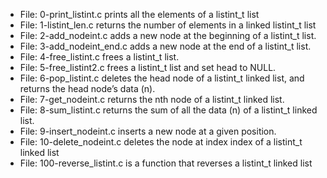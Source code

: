 * File: 0-print_listint.c prints all the elements of a listint_t list
* File: 1-listint_len.c returns the number of elements in a linked listint_t list
* File: 2-add_nodeint.c adds a new node at the beginning of a listint_t list.
* File: 3-add_nodeint_end.c adds a new node at the end of a listint_t list.
* File: 4-free_listint.c frees a listint_t list.
* File: 5-free_listint2.c frees a listint_t list and set head to NULL.
* File: 6-pop_listint.c deletes the head node of a listint_t linked list, and returns the head node’s data (n).
* File: 7-get_nodeint.c returns the nth node of a listint_t linked list.
* File: 8-sum_listint.c  returns the sum of all the data (n) of a listint_t linked list.
* File: 9-insert_nodeint.c inserts a new node at a given position.
* File: 10-delete_nodeint.c deletes the node at index index of a listint_t linked list
* File: 100-reverse_listint.c is a function that reverses a listint_t linked list
